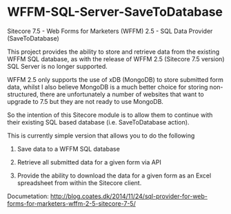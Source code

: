 WFFM-SQL-Server-SaveToDatabase
==============================

Sitecore 7.5 - Web Forms for Marketers (WFFM) 2.5 - SQL Data Provider (SaveToDatabase)

This project provides the ability to store and retrieve data from the existing WFFM SQL database, as with the release of WFFM 2.5 (Sitecore 7.5 version) SQL Server is no longer supported. 

WFFM 2.5 only supports the use of xDB (MongoDB) to store submitted form data, whilst I also believe MongoDB is a much better choice for storing non-structured, there are unfortunately a number of websites that want to upgrade to 7.5 but they are not ready to use MongoDB.

So the intention of this Sitecore module is to allow them to continue with their existing SQL based database (i.e. SaveToDatabase action).

This is currently simple version that allows you to do the following

1)	Save data to a WFFM SQL database

2)	Retrieve all submitted data for a given form via API

3)  Provide the ability to download the data for a given form as an Excel spreadsheet from within the Sitecore client.

Documetation: http://blog.coates.dk/2014/11/24/sql-provider-for-web-forms-for-marketers-wffm-2-5-sitecore-7-5/




